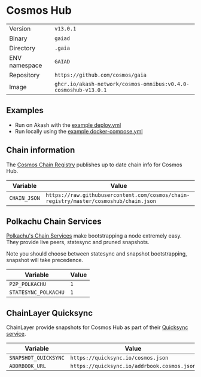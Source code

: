 # Cosmos Hub

| | |
|---|---|
|Version|`v13.0.1`|
|Binary|`gaiad`|
|Directory|`.gaia`|
|ENV namespace|`GAIAD`|
|Repository|`https://github.com/cosmos/gaia`|
|Image|`ghcr.io/akash-network/cosmos-omnibus:v0.4.0-cosmoshub-v13.0.1`|

## Examples

- Run on Akash with the [example deploy.yml](./deploy.yml)
- Run locally using the [example docker-compose.yml](./docker-compose.yml)

## Chain information

The [Cosmos Chain Registry](https://github.com/cosmos/chain-registry) publishes up to date chain info for Cosmos Hub.

|Variable|Value|
|---|---|
|`CHAIN_JSON`|`https://raw.githubusercontent.com/cosmos/chain-registry/master/cosmoshub/chain.json`|

## Polkachu Chain Services

[Polkachu's Chain Services](https://www.polkachu.com/) make bootstrapping a node extremely easy. They provide live peers, statesync and pruned snapshots.

Note you should choose between statesync and snapshot bootstrapping, snapshot will take precedence.

|Variable|Value|
|---|---|
|`P2P_POLKACHU`|`1`|
|`STATESYNC_POLKACHU`|`1`|

## ChainLayer Quicksync

ChainLayer provide snapshots for Cosmos Hub as part of their [Quicksync service](https://quicksync.io/networks/cosmos.html).

|Variable|Value|
|---|---|
|`SNAPSHOT_QUICKSYNC`|`https://quicksync.io/cosmos.json`|
|`ADDRBOOK_URL`|`https://quicksync.io/addrbook.cosmos.json`|
